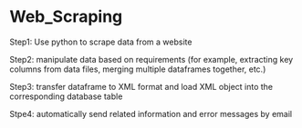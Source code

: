 # Web_Scraping

Step1: Use python to scrape data from a website

Step2: manipulate data based on requirements 
       (for example, extracting key columns from data files, merging multiple dataframes together, etc.)

Step3: transfer dataframe to XML format and load XML object into the corresponding database table

Stpe4: automatically send related information and error messages by email
